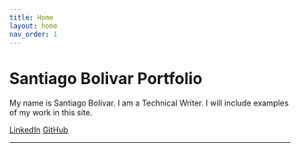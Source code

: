 ```yaml
---
title: Home
layout: home
nav_order: 1
---
```


# Santiago Bolivar Portfolio

My name is Santiago Bolivar. I am a Technical Writer. I will include examples of my work in this site. 

[LinkedIn]
[GitHub]

----

[LinkedIn]: https://www.linkedin.com/in/santibolivar/
[GitHub]: https://github.com/Sant720
